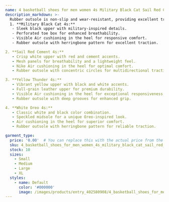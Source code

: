 ```yaml
---
name: 4 basketball shoes for men women 4s Military Black Cat Sail Red Cement Yellow Thunder White Oreo Cool Grey Blue University Seafoam mens spor
description_markdown: >-
  Rubber outsole is non-slip and wear-resistant, providing excellent traction on various surfaces and terrains. Rubber outsole, anti-slip and wear-resistant, suitable for indoor and outdoor sports. Suitable for basketball, football, volleyball, baseball, tennis, softball, etc. It is also a good gift for family and friends.welcome to order.Soft sports casual shoes leather upper combines a white base with contrasting black overlays Lightweight rubber outsole with anti-slip grooves for superior traction and grip..syi
  1. **Military Black Cat 4s:**
   - Sleek black upper with military-inspired details.
   - Perforated toe box for enhanced breathability.
   - Visible Air cushioning in the heel for responsive comfort.
   - Rubber outsole with herringbone pattern for excellent traction.

2. **Sail Red Cement 4s:**
   - Crisp white upper with red and cement accents.
   - Mesh panels for breathability and a lightweight feel.
   - Nike Air cushioning in the heel for optimal comfort.
   - Rubber outsole with concentric circles for multidirectional traction.

3. **Yellow Thunder 4s:**
   - Vibrant yellow upper with black and white accents.
   - Full-grain leather upper for premium durability.
   - Visible Air cushioning in the heel for exceptional responsiveness.
   - Rubber outsole with deep grooves for enhanced grip.

4. **White Oreo 4s:**
   - Classic white and black color combination.
   - Speckled midsole for a unique Oreo-inspired look.
   - Air cushioning in the heel for superior comfort.
   - Rubber outsole with herringbone pattern for reliable traction.

garment_type:
  price: '0.00'  # You can replace this with the actual price from the XML
  sku: 4_basketball_shoes_for_men_women_4s_military_black_cat_sail_red_cement_yellow_thunder_white_oreo_cool_grey_blue_university_seafoam_mens_spor
  stock: 10
  sizes:
    - Small
    - Medium
    - Large
    - XL
  styles:
    - name: Default
      color: '#000000'
      image: /images/products/entry_402580908/4_basketball_shoes_for_men_women_4s_military_black_cat_sail_red_cement_yellow_thunder_white_oreo_cool_grey_blue_university_seafoam_mens_spor_402580908.jpg
---
```

